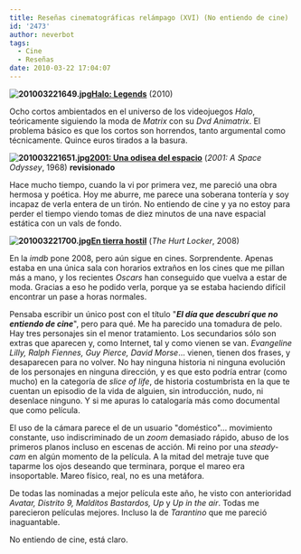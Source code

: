 ```yaml
---
title: Reseñas cinematográficas relámpago (XVI) (No entiendo de cine)
id: '2473'
author: neverbot
tags:
  - Cine
  - Reseñas
date: 2010-03-22 17:04:07
---
```


**![201003221649.jpg](./201003221649.jpg)[Halo: Legends](http://www.imdb.com/title/tt1480660/)** (2010)

Ocho cortos ambientados en el universo de los videojuegos _Halo_, teóricamente siguiendo la moda de _Matrix_ con su _Dvd_ _Animatrix_. El problema básico es que los cortos son horrendos, tanto argumental como técnicamente. Quince euros tirados a la basura.

**![201003221651.jpg](./201003221651.jpg)[2001: Una odisea del espacio](http://www.imdb.com/title/tt0062622/)** (_2001: A Space Odyssey_, 1968) **revisionado**

Hace mucho tiempo, cuando la vi por primera vez, me pareció una obra hermosa y poética. Hoy me aburre, me parece una soberana tontería y soy incapaz de verla entera de un tirón. No entiendo de cine y ya no estoy para perder el tiempo viendo tomas de diez minutos de una nave espacial estática con un vals de fondo.

**![201003221700.jpg](./201003221700.jpg)[En tierra hostil](http://www.imdb.com/title/tt0887912/)** (_The Hurt Locker_, 2008)

En la _imdb_ pone 2008, pero aún sigue en cines. Sorprendente. Apenas estaba en una única sala con horarios extraños en los cines que me pillan más a mano, y los recientes _Oscars_ han conseguido que vuelva a estar de moda. Gracias a eso he podido verla, porque ya se estaba haciendo difícil encontrar un pase a horas normales.

Pensaba escribir un único post con el título "_**El día que descubrí que no entiendo de cine**_", pero para qué. Me ha parecido una tomadura de pelo. Hay tres personajes sin el menor tratamiento. Los secundarios sólo son extras que aparecen y, como Internet, tal y como vienen se van. _Evangeline Lilly, Ralph Fiennes, Guy Pierce, David Morse_... vienen, tienen dos frases, y desaparecen para no volver. No hay ninguna historia ni ninguna evolución de los personajes en ninguna dirección, y es que esto podría entrar (como mucho) en la categoría de _slice of life_, de historia costumbrista en la que te cuentan un episodio de la vida de alguien, sin introducción, nudo, ni desenlace ninguno. Y si me apuras lo catalogaría más como documental que como película.

El uso de la cámara parece el de un usuario "doméstico"... movimiento constante, uso indiscriminado de un _zoom_ demasiado rápido, abuso de los primeros planos incluso en escenas de acción. Mi reino por una _steady-cam_ en algún momento de la película. A la mitad del metraje tuve que taparme los ojos deseando que terminara, porque el mareo era insoportable. Mareo físico, real, no es una metáfora.

De todas las nominadas a mejor película este año, he visto con anterioridad _Avatar, Distrito 9, Malditos Bastardos, Up_ y _Up in the air_. Todas me parecieron películas mejores. Incluso la de _Tarantino_ que me pareció inaguantable.

No entiendo de cine, está claro.